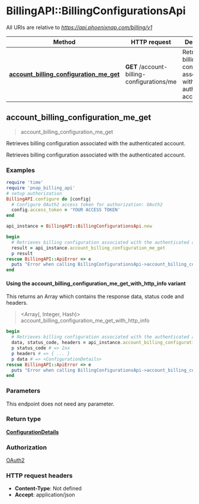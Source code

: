 # BillingAPI::BillingConfigurationsApi

All URIs are relative to *https://api.phoenixnap.com/billing/v1*

| Method | HTTP request | Description |
| ------ | ------------ | ----------- |
| [**account_billing_configuration_me_get**](BillingConfigurationsApi.md#account_billing_configuration_me_get) | **GET** /account-billing-configurations/me | Retrieves billing configuration associated with the authenticated account. |


## account_billing_configuration_me_get

> <ConfigurationDetails> account_billing_configuration_me_get

Retrieves billing configuration associated with the authenticated account.

Retrieves billing configuration associated with the authenticated account.

### Examples

```ruby
require 'time'
require 'pnap_billing_api'
# setup authorization
BillingAPI.configure do |config|
  # Configure OAuth2 access token for authorization: OAuth2
  config.access_token = 'YOUR ACCESS TOKEN'
end

api_instance = BillingAPI::BillingConfigurationsApi.new

begin
  # Retrieves billing configuration associated with the authenticated account.
  result = api_instance.account_billing_configuration_me_get
  p result
rescue BillingAPI::ApiError => e
  puts "Error when calling BillingConfigurationsApi->account_billing_configuration_me_get: #{e}"
end
```

#### Using the account_billing_configuration_me_get_with_http_info variant

This returns an Array which contains the response data, status code and headers.

> <Array(<ConfigurationDetails>, Integer, Hash)> account_billing_configuration_me_get_with_http_info

```ruby
begin
  # Retrieves billing configuration associated with the authenticated account.
  data, status_code, headers = api_instance.account_billing_configuration_me_get_with_http_info
  p status_code # => 2xx
  p headers # => { ... }
  p data # => <ConfigurationDetails>
rescue BillingAPI::ApiError => e
  puts "Error when calling BillingConfigurationsApi->account_billing_configuration_me_get_with_http_info: #{e}"
end
```

### Parameters

This endpoint does not need any parameter.

### Return type

[**ConfigurationDetails**](ConfigurationDetails.md)

### Authorization

[OAuth2](../README.md#OAuth2)

### HTTP request headers

- **Content-Type**: Not defined
- **Accept**: application/json

